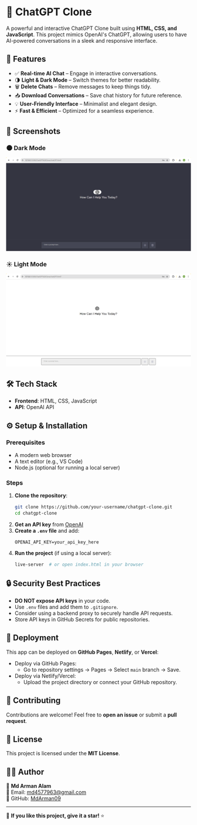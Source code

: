 # 🤖 ChatGPT Clone

A powerful and interactive ChatGPT Clone built using **HTML, CSS, and JavaScript**. This project mimics OpenAI's ChatGPT, allowing users to have AI-powered conversations in a sleek and responsive interface.

## 🌟 Features  

- ✅ **Real-time AI Chat** – Engage in interactive conversations.  
- 🌗 **Light & Dark Mode** – Switch themes for better readability.  
- 🗑️ **Delete Chats** – Remove messages to keep things tidy.  
- 📥 **Download Conversations** – Save chat history for future reference.  
- 💡 **User-Friendly Interface** – Minimalist and elegant design.  
- ⚡ **Fast & Efficient** – Optimized for a seamless experience.  


## 📸 Screenshots  

### 🌑 Dark Mode 
![ChatGPT Clone Dark Mode](SnapShots/ChatGPT%20Interface%20Picture%20(Dark%20Mode).png)  

### ☀️ Light Mode  
![ChatGPT Clone Light Mode](SnapShots/ChatGPT%20Interface%20Picture%20(Light%20Mode).png)

## 🛠 Tech Stack

- **Frontend**: HTML, CSS, JavaScript
- **API**: OpenAI API

## ⚙️ Setup & Installation

### Prerequisites
- A modern web browser
- A text editor (e.g., VS Code)
- Node.js (optional for running a local server)

### Steps
1. **Clone the repository**:
   ```sh
   git clone https://github.com/your-username/chatgpt-clone.git
   cd chatgpt-clone
   ```
2. **Get an API key** from [OpenAI](https://platform.openai.com/)
3. **Create a `.env` file** and add:
   ```env
   OPENAI_API_KEY=your_api_key_here
   ```
4. **Run the project** (if using a local server):
   ```sh
   live-server  # or open index.html in your browser
   ```

## 🔒 Security Best Practices

- **DO NOT expose API keys** in your code.
- Use `.env` files and add them to `.gitignore`.
- Consider using a backend proxy to securely handle API requests.
- Store API keys in GitHub Secrets for public repositories.

## 🚀 Deployment

This app can be deployed on **GitHub Pages**, **Netlify**, or **Vercel**:
- Deploy via GitHub Pages:
  - Go to repository settings → Pages → Select `main` branch → Save.
- Deploy via Netlify/Vercel:
  - Upload the project directory or connect your GitHub repository.

## 🤝 Contributing

Contributions are welcome! Feel free to **open an issue** or submit a **pull request**.

## 📜 License

This project is licensed under the **MIT License**.

## 👨‍💻 Author  

👤 **Md Arman Alam**  
📧 Email: [md4577963@gmail.com](mailto:md45577963@gmail.com)  
🔗 GitHub: [MdArman09](https://github.com/MdArman09)

---
🌟 **If you like this project, give it a star!** ⭐

